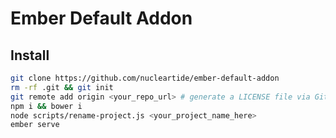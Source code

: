 
# Ember Default Addon

## Install

```bash
git clone https://github.com/nucleartide/ember-default-addon
rm -rf .git && git init
git remote add origin <your_repo_url> # generate a LICENSE file via GitHub if you wish
npm i && bower i
node scripts/rename-project.js <your_project_name_here>
ember serve
```

